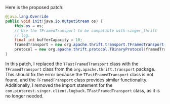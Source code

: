 Here is the proposed patch:

```java
@java.lang.Override
public void init(java.io.OutputStream os) {
    this.os = os;
    // Use the TFramedTransport to be compatible with singer_thrift
    // log.
    final int bufferCapacity = 10;
    framedTransport = new org.apache.thrift.transport.TFramedTransport(new org.apache.thrift.transport.TIOStreamTransport(os), bufferCapacity);
    protocol = new org.apache.thrift.protocol.TBinaryProtocol(framedTransport);
}
```

In this patch, I replaced the `TFastFramedTransport` class with the `TFramedTransport` class from the `org.apache.thrift.transport` package. This should fix the error because the `TFastFramedTransport` class is not found, and the `TFramedTransport` class provides similar functionality. Additionally, I removed the import statement for the `com.pinterest.singer.client.logback.TFastFramedTransport` class, as it is no longer needed.
